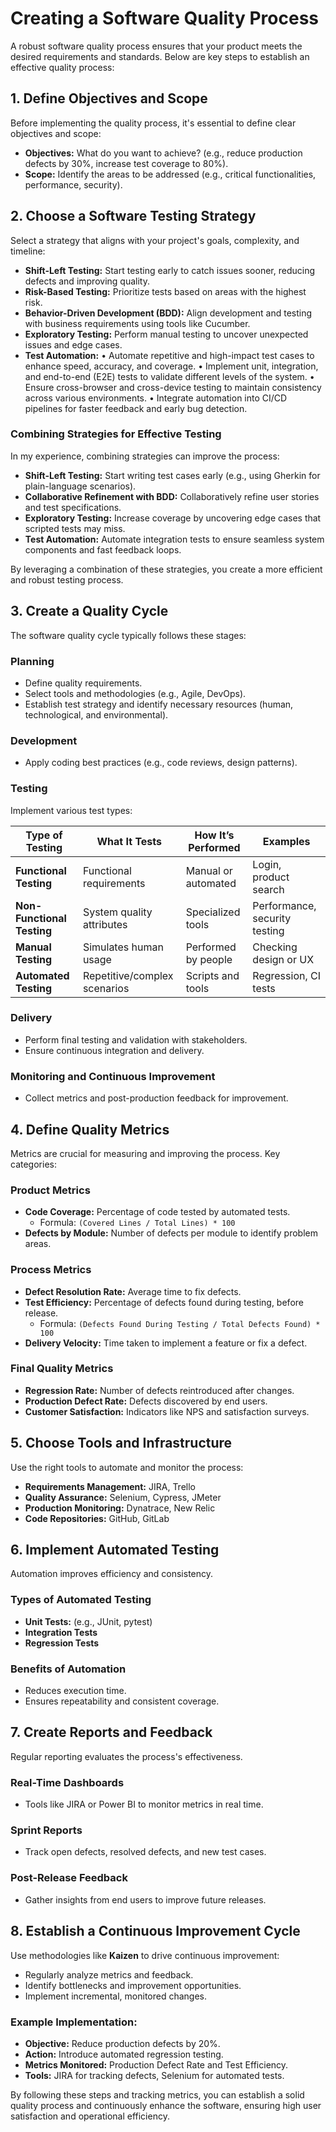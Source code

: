 # Creating a Software Quality Process

A robust software quality process ensures that your product meets the desired requirements and standards. Below are key steps to establish an effective quality process:

## 1. Define Objectives and Scope
Before implementing the quality process, it's essential to define clear objectives and scope:

- **Objectives:** What do you want to achieve? (e.g., reduce production defects by 30%, increase test coverage to 80%).
- **Scope:** Identify the areas to be addressed (e.g., critical functionalities, performance, security).

## **2. Choose a Software Testing Strategy**
Select a strategy that aligns with your project's goals, complexity, and timeline:

- **Shift-Left Testing:** Start testing early to catch issues sooner, reducing defects and improving quality.
- **Risk-Based Testing:** Prioritize tests based on areas with the highest risk.
- **Behavior-Driven Development (BDD):** Align development and testing with business requirements using tools like Cucumber.
- **Exploratory Testing:** Perform manual testing to uncover unexpected issues and edge cases.
- **Test Automation:** 
  • Automate repetitive and high-impact test cases to enhance speed, accuracy, and coverage.
	•	Implement unit, integration, and end-to-end (E2E) tests to validate different levels of the system.
	•	Ensure cross-browser and cross-device testing to maintain consistency across various environments.
	•	Integrate automation into CI/CD pipelines for faster feedback and early bug detection.

### Combining Strategies for Effective Testing
In my experience, combining strategies can improve the process:

- **Shift-Left Testing:** Start writing test cases early (e.g., using Gherkin for plain-language scenarios).
- **Collaborative Refinement with BDD:** Collaboratively refine user stories and test specifications.
- **Exploratory Testing:** Increase coverage by uncovering edge cases that scripted tests may miss.
- **Test Automation:** Automate integration tests to ensure seamless system components and fast feedback loops.

By leveraging a combination of these strategies, you create a more efficient and robust testing process.

## 3. Create a Quality Cycle
The software quality cycle typically follows these stages:

### Planning
- Define quality requirements.
- Select tools and methodologies (e.g., Agile, DevOps).
- Establish test strategy and identify necessary resources (human, technological, and environmental).

### Development
- Apply coding best practices (e.g., code reviews, design patterns).

### Testing
Implement various test types:

| Type of Testing           | What It Tests               | How It’s Performed             | Examples                     |
|---------------------------|-----------------------------|--------------------------------|------------------------------|
| **Functional Testing**     | Functional requirements     | Manual or automated            | Login, product search        |
| **Non-Functional Testing** | System quality attributes   | Specialized tools              | Performance, security testing|
| **Manual Testing**         | Simulates human usage       | Performed by people            | Checking design or UX        |
| **Automated Testing**      | Repetitive/complex scenarios| Scripts and tools              | Regression, CI tests         |

### Delivery
- Perform final testing and validation with stakeholders.
- Ensure continuous integration and delivery.

### Monitoring and Continuous Improvement
- Collect metrics and post-production feedback for improvement.

## 4. Define Quality Metrics
Metrics are crucial for measuring and improving the process. Key categories:

### Product Metrics
- **Code Coverage:** Percentage of code tested by automated tests.
  - Formula: `(Covered Lines / Total Lines) * 100`
- **Defects by Module:** Number of defects per module to identify problem areas.

### Process Metrics
- **Defect Resolution Rate:** Average time to fix defects.
- **Test Efficiency:** Percentage of defects found during testing, before release.
  - Formula: `(Defects Found During Testing / Total Defects Found) * 100`
- **Delivery Velocity:** Time taken to implement a feature or fix a defect.

### Final Quality Metrics
- **Regression Rate:** Number of defects reintroduced after changes.
- **Production Defect Rate:** Defects discovered by end users.
- **Customer Satisfaction:** Indicators like NPS and satisfaction surveys.

## 5. Choose Tools and Infrastructure
Use the right tools to automate and monitor the process:

- **Requirements Management:** JIRA, Trello
- **Quality Assurance:** Selenium, Cypress, JMeter
- **Production Monitoring:** Dynatrace, New Relic
- **Code Repositories:** GitHub, GitLab

## 6. Implement Automated Testing
Automation improves efficiency and consistency.

### Types of Automated Testing
- **Unit Tests:** (e.g., JUnit, pytest)
- **Integration Tests**
- **Regression Tests**

### Benefits of Automation
- Reduces execution time.
- Ensures repeatability and consistent coverage.

## 7. Create Reports and Feedback
Regular reporting evaluates the process's effectiveness.

### Real-Time Dashboards
- Tools like JIRA or Power BI to monitor metrics in real time.

### Sprint Reports
- Track open defects, resolved defects, and new test cases.

### Post-Release Feedback
- Gather insights from end users to improve future releases.

## 8. Establish a Continuous Improvement Cycle
Use methodologies like **Kaizen** to drive continuous improvement:

- Regularly analyze metrics and feedback.
- Identify bottlenecks and improvement opportunities.
- Implement incremental, monitored changes.

### Example Implementation:
- **Objective:** Reduce production defects by 20%.
- **Action:** Introduce automated regression testing.
- **Metrics Monitored:** Production Defect Rate and Test Efficiency.
- **Tools:** JIRA for tracking defects, Selenium for automated tests.

By following these steps and tracking metrics, you can establish a solid quality process and continuously enhance the software, ensuring high user satisfaction and operational efficiency.
